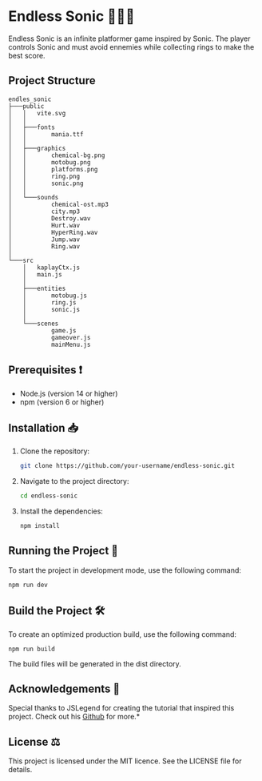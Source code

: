 # Endless Sonic 🔵🦔💨

Endless Sonic is an infinite platformer game inspired by Sonic. The player controls Sonic and must avoid ennemies while collecting rings to make the best score.

## Project Structure
```
endles_sonic
├───public
│   │   vite.svg
│   │
│   ├───fonts
│   │       mania.ttf
│   │
│   ├───graphics
│   │       chemical-bg.png
│   │       motobug.png
│   │       platforms.png
│   │       ring.png
│   │       sonic.png
│   │
│   └───sounds
│           chemical-ost.mp3
│           city.mp3
│           Destroy.wav
│           Hurt.wav
│           HyperRing.wav
│           Jump.wav
│           Ring.wav
│
└───src
    │   kaplayCtx.js
    │   main.js
    │
    ├───entities
    │       motobug.js
    │       ring.js
    │       sonic.js
    │
    └───scenes
            game.js
            gameover.js
            mainMenu.js
```

## Prerequisites ❗

- Node.js (version 14 or higher)
- npm (version 6 or higher)

## Installation 📥

1. Clone the repository:

    ```sh
    git clone https://github.com/your-username/endless-sonic.git
    ```

2. Navigate to the project directory:

    ```sh
    cd endless-sonic
    ```

3. Install the dependencies:

    ```sh
    npm install
    ```

## Running the Project 🚀

To start the project in development mode, use the following command:

```sh
npm run dev
```
## Build the Project 🛠️

To create an optimized production build, use the following command:
```
npm run build
```

The build files will be generated in the dist directory.


## Acknowledgements 🙏
Special thanks to JSLegend for creating the tutorial that inspired this project. Check out his [Github](https://github.com/JSLegendDev/sonic-runner/commits?author=JSLegendDev) for more.*

## License ⚖️

This project is licensed under the MIT licence. See the LICENSE file for details.